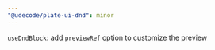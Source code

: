 ```yaml
---
"@udecode/plate-ui-dnd": minor
---
```


`useDndBlock`: add `previewRef` option to customize the preview

